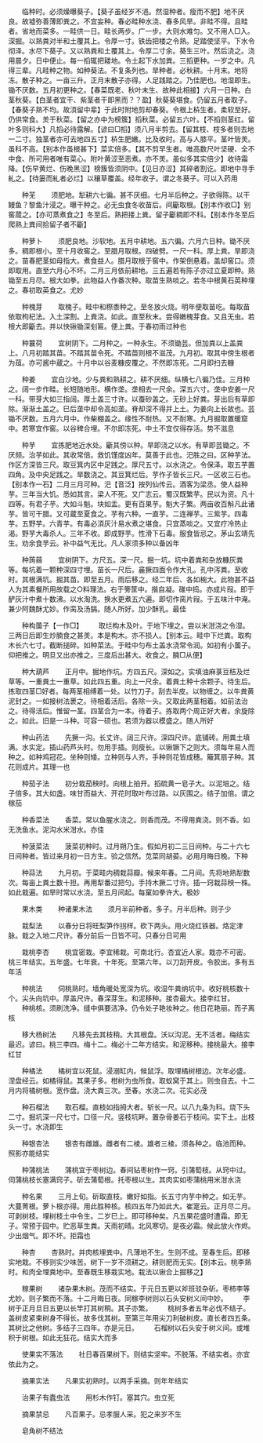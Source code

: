 <!-- { "loadSidebar": true } -->
　　临种时。必须燥曝葵子。【葵子虽经岁不浥。然湿种者。瘦而不肥】地不厌良。故墟弥善薄即粪之。不宜妄种。春必畦种水浇、春多风旱。非畦不得。且畦者。省地而菜多。一畦供一日。畦长两步。广一步。大则水难匀。又不用人□入。深掘。以熟粪对半和土覆其上。令厚一寸。铁齿把楼之令熟。足踏使坚平。下水令彻泽。水尽下葵子。又以熟粪和土覆其上。令厚二寸余。葵生三叶。然后浇之。浇用晨夕。日中便止。每一搯辄把耧地。令土起下水加粪。三搯更种。一岁之中。凡得三辈。凡畦种之物。如种葵法。不复条列也。旱种者。必秋耕。十月末。地将冻。散子种之。一亩三升。正月末散子亦得。人足践踏之。乃佳肥也。地湿即生。锄不厌数。五月初更种之。【春菜既老、秋叶未生、故种此相接】六月一日种。白茎秋葵。【白茎者宜干、紫茎者干即黑而？？盈】秋葵葵堪食。仍留五月者取子。【春葵子熟不均。故湏留中辈】于此时附地剪却春葵。令根上枿生者。柔软至好。仍供常食。羙于秋菜。【留之亦中为榜簇】搯秋菜。必留五六叶。【不搯则茎红。留叶多则科大】凡搯必待露解。【谚曰□搯】须八月半剪去。【留其枝、枝多者则去地一二寸。独茎者亦可去地四五寸】枿生肥嫩。比及收时。高与人膝平。茎叶皆羙。虽科不高。【别本作虽根甚下】菜实倍多。【其不剪早生者。唯高数尺叶坚硬、全不中食、所可用者唯有菜心。附叶黄涩至恶煮。亦不羙。虽似多其实倍少】收待霜降。【伤早黄烂、伤晚黑涩】榜簇皆须阴中。【见日亦涩】其碎者割讫。即地中寻手糺之。【待篓而糺者必烂】以穰草覆盖。经年收子。谓之冬葵子。可以入药用

　　种芜
　　须肥地。犁耕六七徧。甚不厌细。七月半后种之。子欲得陈。以干鳗鱼？黎鱼汁浸之。曝干种之。必无虫食冬收苗后。间斸取根。【别本作收□】别窖蒇之。【亦可蒸煮食之】冬至后。熟把搂上粪。留子斸稠即不科。【别本作冬至后爬熟上粪间拾留子者不斸】

　　种萝卜
　　须肥良地。沙软地。五月中耕地。五六徧。六月六日种。锄不厌多。稠即根小。至十月收窖之。至腊月取根。四破劈。一尺一科。厚上粪。旱即浇之。苗春肥茎如母指大。煮食益人。腊月取根于窖中。作架倒悬着。盖却窖口。须即取用。直至六月心不坏。二月三月依前耕地。三五遍若有陈子亦过立夏即种。熟锄至五月尽。根大如拳。此物益人作番次种。取苗生熟啖之。若冬中根黄石英种埋之。春初取英食之。尤妙

　　种槐芽
　　取槐子。畦中和穄黍种之。至冬放火烧。明年便取苗吃。每取苗依取枸杞法。入土深割。上粪浇。如此。直至秋末。尝得嫩槐芽食。又且无虫。若根大即斸去。并以快锹锄深刬匾。便上粪。于春初雨过种也

　　种蘘荷
　　宜树阴下。二月种之。一种永生。不须锄芸。但加粪以上盖粪上。八月初踏其苗。不踏其苗令死。不踏苗则根不滋茂。九月初。取其中傍生根者为葅。亦可酱中蔵之。十月中以谷麦糠皮覆之。不然即冻死。二月即扫去糠

　　种姜
　　宜白沙地。少与粪和熟耕之。耕不厌细。纵横七八徧乃佳。三月种之。阔一步作畦。长短随地形。横作垄。垄相去一尺余。深五六寸。垄中安姜一尺一科。带芽大如三指阔。厚土盖三寸许。以蚕砂盖之。无砂上好粪。芽出后有草即除。渐渐土盖之。巳后垄中却令高如垄。脊却深不得并上土。为姜向上长故也。芸锄不厌数。五月六月中。作柴棚盖之。缘性不耐热。又不耐寒。九月掘取置暖窟中。若寒宜作窖。以谷稗合埋。不尔即冻死。中土不宜仅得存活。势不滋息

　　种芋
　　宜拣肥地近水处。斸其傍以种。旱即浇之以水。有草即芸锄之。不厌频。治芋如此。其收常倍。救饥馑度凶年。莫善于此也。汜胜之曰。区种芋法。作区方深皆三尺。取豆箕内区中足践之。厚尺五寸。以水浇之。令保泽。取五芋置四角。及中央足践之。旱数浇之。其豆箕烂后。芋作子皆长三尺。一区收三石也。【别本作一石】二月三月可种。汜【音泛】按列仙传云。酒客为梁丞。使人益种芋。三年当大饥。悉如其言。梁人不死。又广志云。蜀汉既繁芋。民以为资。凡十四等。有君子芋。大如斗魁。块如盂。更有百果芋。魁大子繁。两亩收百斛凡此诸芋。皆可干腊。又可蔵至夏食之。芋有六种。一直芋。二连禅芋。三紫芋。四毒芋。五野芋。六青芋。有毒必湏灰汁易水煮之堪食。只宜蒸啖之。又宜疗冷热止渴。野芋大毒杀人。三年不收。即成野芋。性滑下石毒。服食皆忌之。茅山玄靖先生。劝余食芋云。补中益气无比。凡人家须多种以备凶年

　　种蒟蒻
　　宜树阴下。方尺五。深一尺。掘一坑。坑中着粪和杂放糠灰粪等。每坑着一颗种深四寸埋。苗长一尺后。麄撅四面令作大孔。孔中泻粪。至收时。其根满坑。掘其苗。即至五月。雨后移之。经二年后、各如椀大。此物甚不益人为其素餐所用故载之○料理法。右于篣筐中。揩自凝。碓中捣。亦成片叚。即于酽灰汁中煮十数沸。以水淘洗。换水更煮五六遍。即切作脔片叚。于五味汁中淹。兼少阿魏酥尤妙。作脔及汤膈。随人所好。加少酥乳。最佳

　　种构薗子【一作□】
　　取烂构木及叶。于地下埋之。尝以米泔浇之令湿。三两日后即生炒腩食之甚羙。本是构木。亦不损人。【别本云。畦中下烂粪。取构木长六七寸。截断搥碎。如种菜法。于畦中匀布土盖水浇常令润。如初有小薗子。仰把推之。明旦又出亦推之。三度后出甚大。收食之。腩□从便】

　　种大葫芦
　　正月中。掘地作坑。方四五尺。深如之。实填油麻菉豆秸及烂草等。一重粪土一重草。如此四五重。向上一尺余。着粪土种十余颗子。待生后。拣取四茎□好者。每两茎相缚着一处。以竹刀子。刮去半皮。以物缠之。以牛粪黄泥封之。一如接树法褁之。待相着活后。各除一头。又取此两茎相着。如前法治之。待得活后。惟留一茎。四茎合为一本。待着子。拣取两个周正好大者。余旋除之。如此。旧是一斗种。可容一硕也。若须为器以模盛之。随人所好

　　种山药法
　　先撅一沟。长丈许。阔三尺许。深四尺许。底铺砖。用粪土填满。水实定。插山药芦头时。勿用手插。则瘦长。以锹镢下之则大。须每年易人而种之。如种鸡冠花。坐种则矮。立种则与人齐。手种则花皆成穗。簸箕扇子种。其花则成片。其理一也

　　种茄子法
　　初分栽茄秧时。向根上拍开。搯硫黄一皂子大。以泥培之。结子倍多。其大如盏。味甘而益大、开花时取叶布过路。以灰围之。结子加倍。谓之稼茄

　　种香菜法
　　香菜。常以鱼腥水浇之。则香而茂。不得用粪浇。则不香。如无洗鱼水。泥沟水米泔水。亦佳

　　种菠菜法
　　菠菜初种时。过月朔乃生。假如月初二三日间种。与二十六七日间种者。皆过来月初一日方生。验之信然。苋菜同胡荽。必用月晦日晚。下种

　　种蒜法
　　九月初。于菜畦内稠栽蒜瓣。候来年春。二月间。先将地熟犁数次。每亩上粪土数十担。再用犁番过把匀。手持木撅二寸许。插一窍栽蒜秧一株。如此栽遍。如旱时常以水浇。至五月间起。每窠如拳许大。极妙

　　果木类
　　种诸果木法
　　须月半前种者。多子。月半后种。则子少

　　栽梨法
　　以春分日将旺梨笋作拐样。砍下两头。用火烧红铁器。烙定津脉。栽之入地二尺许。春分前后一日皆不可。只春分日可用

　　栽桃李杏
　　桃宜密栽。李宜稀栽。可南北行。杏宜近人家。栽亦不可密。桃三年结实。五年盛。七年衰。十年死。至第六年。以刀刮开皮。令胶出。多有五年活

　　种桃法
　　伺桃熟时。墙角暖处宽深为坑。收湿牛粪纳坑中。收好桃核数十个。尖头向坑中。厚盖尺许。春深芽生。和泥移种。接杏最大。接李红甘。
　　种桃核。须刷洗净。缝中俱要洁净。仍令处子艳妆种之。他日花艳丽。而子离核

　　移大杨树法
　　凡移先去其枝稍。大其根盘。沃以沟泥。无不活者。梅结实最迟。谚曰。桃三李四。梅十二。梅必十二年方结实。和泥移种。接桃最大。接李红甘

　　种橘法
　　橘树宜以死鼠。浸溺缸内。候鼠浮。取埋橘树根边。次年必盛。涅盘经云。如橘得鼠。其果子多。柑树为虫所食。取蚁窝于其上。则虫自去。十二月内将橘树根。宽作盘。浇大粪三次。至春。水浇二次。花实必茂

　　种石榴法
　　取石榴。直枝如指拇大者。斩长一尺。以八九条为科。烧下头二寸。掘坑深一尺七寸。口径一尺。竖枝坑畔。置杂骨姜石于枝间。实下土。出枝头一寸。水浇即生

　　种银杏法
　　银杏有雌雄。雌者有二棱。雄者三棱。须各种之。临池而种。照影亦能结实

　　种蒲桃法
　　蒲桃宜于枣树边。春间钻枣树作一窍。引蒲萄枝。从窍中过。伺蒲桃枝长塞满窍子。斫去蒲萄根。托枣根以生。其肉实如枣蒲桃用米泔水浇

　　种名果
　　三月上旬。斫取直枝。嫩好如指。长五寸内芋中种之。如无芋。大蔓菁根。萝卜根亦得。用此胜种核。核四五年乃如此大。崔寔云。正月尽二月。可剥树枝。埋树枝土中令生。二岁巳上。即可移种矣。凡五果花盛时遭霜。即无子。常预于园中。贮恶草生粪。天雨初晴。北风寒切。是夜必霜。候此放火作烬。少出烟气。即不坏。拒霜也

　　种杏
　　杏熟时。并肉核埋粪中。凡薄地不生。生则不成。至春生后。即移实地栽。不移则实少味苦。树下一岁不须耕之。耕则肥而无实。【别本云。桃李熟时。和肉全埋粪地中。至春既生移栽实地。栽法以锹合上掘移之】

　　稼果树
　　诸杂果木树。茂而不结实。于元日五更以斧班驳杂斫。枣柿李等尤妙。则子繁而不落。十二月晦日夜。同稼李树则以石头安树义间中妙。
　　李树于正月旦日五更以长竿打其树稍。其子亦繁。
　　桃树多者五年必伐不结子。盖树皮紧束树身不得长。故多伐其树。至第三年用尖刀利破树皮。直长者四五条。其树比之他树。多结子三四年。亦是元日。
　　石榴树以石头安于树义间。或堆积于树根。如此无狂花。结实大而多

　　使果实不落法
　　社日春百果树下。则结实坚牢。不脱落。不结实者。亦宜依此为之。

　　摘果实法
　　凡果实初熟时。以两手采摘。则年年结实

　　治果子有蠹虫法
　　用杉木作钉。塞其穴。虫立死

　　摘果禁忌
　　凡百果子。忌孝服人采。犯之来岁不生

　　皂角树不结法
